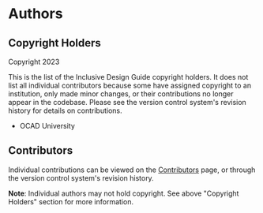 # Authors

## Copyright Holders

Copyright 2023

This is the list of the Inclusive Design Guide copyright holders. It does not list all individual contributors because
some have assigned copyright to an institution, only made minor changes, or their contributions no longer appear in the
codebase. Please see the version control system's revision history for details on contributions.

* OCAD University

## Contributors

Individual contributions can be viewed on the
[Contributors](https://github.com/inclusive-design/guide/graphs/contributors) page, or through the version control
system's revision history.

**Note**: Individual authors may not hold copyright. See above "Copyright Holders" section for more information.
